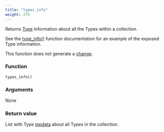 ```yaml
---
title: "types_info"
weight: 275
---
```


Returns [Type](../../overview/type) information about all the Types within a collection.

See the [type_info()](../type_info) function documentation for an example of the exposed Type information.

This function does *not* generate a [change](../../overview/changes).

### Function

`types_info()`

### Arguments

None

### Return value

List with Type [mpdata](../../data-types/mpdata) about all Types in the collection.
